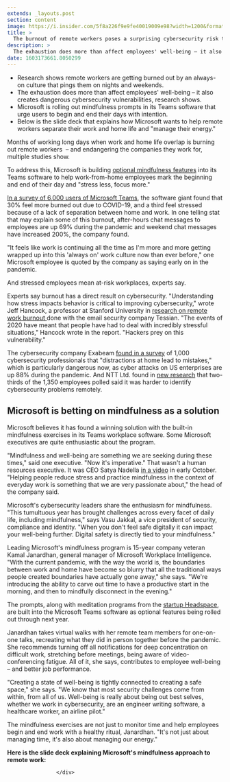 ```yaml
--- 
extends: _layouts.post 
section: content 
image: https://i.insider.com/5f8a226f9e9fe40019009e98?width=1200&format=jpeg 
title: > 
  The burnout of remote workers poses a surprising cybersecurity risk to their employers. Here's how Microsoft is using mindfulness techniques to keep employees centered. 
description: > 
  The exhaustion does more than affect employees' well-being – it also creates dangerous cybersecurity vulnerabilities, research shows.Microsoft is rolling out mindfulness prompts in its Teams software that urge users to begin and end their days with intention.To address this, Microsoft is building optional mindfulness features into its Teams software to help work-from-home employees mark the beginning and end of their day and "stress less, focus more."The prompts, along with meditation programs from the startup Headspace, are built into the Microsoft Teams software as optional features being rolled out through next year.Here is the slide deck explaining Microsoft's mindfulness approach to remote work: 
date: 1603173661.8050299 
--- 
```

<div><ul class="summary-list">
<li>Research shows remote workers are getting burned out by an always-on culture that pings them on nights and weekends.&#160;</li>
<li>The exhaustion does more than affect employees' well-being &#8211;&#160;it also creates dangerous cybersecurity vulnerabilities, research shows.&#160;</li>
<li>Microsoft is rolling out mindfulness prompts in its Teams software that urge users to begin and end their days with intention.&#160;</li>
<li>Below is the slide deck that explains how Microsoft wants to help remote workers separate their work and home life and "manage their energy."</li>
</ul>
 
<p id="gpt-slideshow-enterprise-mobile_in_post_ad-fluid-1" class="ad ad-wrapper fluid in-post only-mobile"></p>

<p id="gpt-slideshow-enterprise-desktop_in_post_ad-fluid-1" class="ad ad-wrapper fluid in-post only-desktop"></p>
<p>Months of working long days when work and home life overlap is burning out remote workers&#160; &#8211; and endangering the companies they work for, multiple studies show.</p><p>To address this, Microsoft is building <a href="https://insights.office.com/ProductivityAndWellbeing/">optional mindfulness features</a> into its Teams software to help work-from-home employees mark the beginning and end of their day and "stress less, focus more."</p><p><a href="https://insights.office.com/workplace-analytics/balancing-work-and-life-under-one-roof/">In a survey of 6,000 users of Microsoft Teams</a>, the software giant found that 30% feel more burned out due to COVID-19, and a third feel stressed because of a lack of separation between home and work. In one telling stat that may explain some of this burnout, after-hours chat messages to employees are up 69% during the pandemic and weekend chat messages have increased 200%, the company found.</p><p>"It feels like work is continuing all the time as I'm more and more getting wrapped up into this 'always on' work culture now than ever before," one Microsoft employee is quoted by the company as saying early on in the pandemic.</p><p>And stressed employees mean at-risk workplaces, experts say.&#160;</p><p>Experts say burnout has a direct result on cybersecurity. "Understanding how stress impacts behavior is critical to improving cybersecurity," wrote Jeff Hancock, a professor at Stanford University in <a href="https://www.realwire.com/releases/Nearly-Half-of-Employees-Make-Mistakes-with-Cybersecurity-Repercussions">research on remote work burnout </a>done with the email security company Tessian. "The events of 2020 have meant that people have had to deal with incredibly stressful situations," Hancock wrote in the report. "Hackers prey on this vulnerability."</p><p>The cybersecurity company Exabeam <a href="https://www.exabeam.com/security-operations-center/survey-negative-impact-of-covid-19-pandemic/">found in a survey</a> of 1,000 cybersecurity professionals that "distractions at home lead to mistakes," which is particularly dangerous now, as cyber attacks on US enterprises are up 88% during the pandemic. And NTT Ltd. found in <a href="https://hello.global.ntt/en-us/newsroom/businesses-prioritise-employee-empowerment-in-their-future-workplace-strategy">new research</a> that two-thirds of the 1,350 employees polled said it was harder to identify cybersecurity problems remotely.</p><h2>Microsoft is betting on mindfulness as a solution</h2><p>Microsoft believes it has found a winning solution with the built-in mindfulness exercises in its Teams workplace software. Some Microsoft executives are quite enthusiastic about the program.</p>
<p id="gpt-slideshow-enterprise-mobile_in_post_ad-fluid-2" class="ad ad-wrapper fluid in-post only-mobile"></p>

<p id="gpt-slideshow-enterprise-desktop_in_post_ad-fluid-2" class="ad ad-wrapper fluid in-post only-desktop"></p>
<p>"Mindfulness and well-being are something we are seeking during these times," said one executive. "Now it's imperative." That wasn't a human resources executive. It was CEO Satya Nadella <a href="https://www.linkedin.com/posts/satyanadella_in-a-world-where-employees-can-easily-feel-activity-6716452764303667201-FQfn/">in a video</a> in early October. "Helping people reduce stress and practice mindfulness in the context of everyday work is something that we are very passionate about," the head of the company said.&#160;</p><p>Microsoft's cybersecurity leaders share the enthusiasm for mindfulness. "This tumultuous year has brought challenges across every facet of daily life, including mindfulness," says Vasu Jakkal, a vice president of security, compliance and identity. "When you don't feel safe digitally it can impact your well-being further. Digital safety is directly tied to your mindfulness."</p><p>Leading Microsoft's mindfulness program is 15-year company veteran Kamal Janardhan, general manager of Microsoft Workplace Intelligence. "With the current pandemic, with the way the world is, the boundaries between work and home have become so blurry that all the traditional ways people created boundaries have actually gone away," she says. "We're introducing the ability to carve out time to have a productive start in the morning, and then to mindfully disconnect in the evening."</p><p>The prompts, along with meditation programs from the <a href="https://www.businessinsider.com/headspace-ceo-how-to-pick-investors-2020-2">startup Headspace</a>, are built into the Microsoft Teams software as optional features being rolled out through next year.&#160;</p><p>Janardhan takes virtual walks with her remote team members for one-on-one talks, recreating what they did in person together before the pandemic. She recommends turning off all notifications for deep concentration on difficult work, stretching before meetings, being aware of video-conferencing fatigue. All of it, she says, contributes to employee well-being &#8211; and better job performance.&#160;</p><p>"Creating a state of well-being is tightly connected to creating a safe space," she says. "We know that most security challenges come from within, from all of us. Well-being is really about being out best selves, whether we work in cybersecurity, are an engineer writing software, a healthcare worker, an airline pilot."</p><p>The mindfulness exercises are not just to monitor time and help employees begin and end work with a healthy ritual, Janardhan. "It's not just about managing time, it's also about managing our energy."</p><p><strong>Here is the slide deck explaining Microsoft's mindfulness approach to remote work:&#160;</strong></p>

                    </div>
